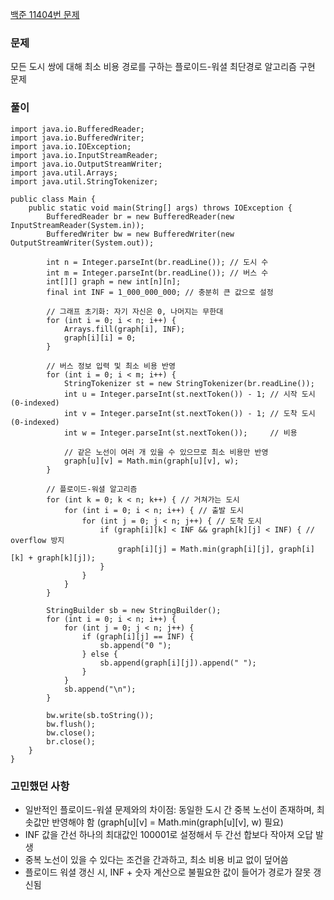 [백준 11404번 문제](https://www.acmicpc.net/problem/11404)

### 문제
모든 도시 쌍에 대해 최소 비용 경로를 구하는 플로이드-워셜 최단경로 알고리즘 구현 문제

### 풀이
```
import java.io.BufferedReader;
import java.io.BufferedWriter;
import java.io.IOException;
import java.io.InputStreamReader;
import java.io.OutputStreamWriter;
import java.util.Arrays;
import java.util.StringTokenizer;

public class Main {
    public static void main(String[] args) throws IOException {
        BufferedReader br = new BufferedReader(new InputStreamReader(System.in));
        BufferedWriter bw = new BufferedWriter(new OutputStreamWriter(System.out));
        
        int n = Integer.parseInt(br.readLine()); // 도시 수
        int m = Integer.parseInt(br.readLine()); // 버스 수
        int[][] graph = new int[n][n];
        final int INF = 1_000_000_000; // 충분히 큰 값으로 설정

        // 그래프 초기화: 자기 자신은 0, 나머지는 무한대
        for (int i = 0; i < n; i++) {
            Arrays.fill(graph[i], INF);
            graph[i][i] = 0;
        }

        // 버스 정보 입력 및 최소 비용 반영
        for (int i = 0; i < m; i++) {
            StringTokenizer st = new StringTokenizer(br.readLine());
            int u = Integer.parseInt(st.nextToken()) - 1; // 시작 도시 (0-indexed)
            int v = Integer.parseInt(st.nextToken()) - 1; // 도착 도시 (0-indexed)
            int w = Integer.parseInt(st.nextToken());     // 비용

            // 같은 노선이 여러 개 있을 수 있으므로 최소 비용만 반영
            graph[u][v] = Math.min(graph[u][v], w);
        }

        // 플로이드-워셜 알고리즘
        for (int k = 0; k < n; k++) { // 거쳐가는 도시
            for (int i = 0; i < n; i++) { // 출발 도시
                for (int j = 0; j < n; j++) { // 도착 도시
                    if (graph[i][k] < INF && graph[k][j] < INF) { // overflow 방지
                        graph[i][j] = Math.min(graph[i][j], graph[i][k] + graph[k][j]);
                    }
                }
            }
        }

        StringBuilder sb = new StringBuilder();
        for (int i = 0; i < n; i++) {
            for (int j = 0; j < n; j++) {
                if (graph[i][j] == INF) {
                    sb.append("0 ");
                } else {
                    sb.append(graph[i][j]).append(" ");
                }
            }
            sb.append("\n");
        }

        bw.write(sb.toString());
        bw.flush();
        bw.close();
        br.close();
    }
}
```

### 고민했던 사항 
- 일반적인 플로이드-워셜 문제와의 차이점: 동일한 도시 간 중복 노선이 존재하며, 최솟값만 반영해야 함 (graph[u][v] = Math.min(graph[u][v], w) 필요)
- INF 값을 간선 하나의 최대값인 100001로 설정해서 두 간선 합보다 작아져 오답 발생
- 중복 노선이 있을 수 있다는 조건을 간과하고, 최소 비용 비교 없이 덮어씀
- 플로이드 워셜 갱신 시, INF + 숫자 계산으로 불필요한 값이 들어가 경로가 잘못 갱신됨
